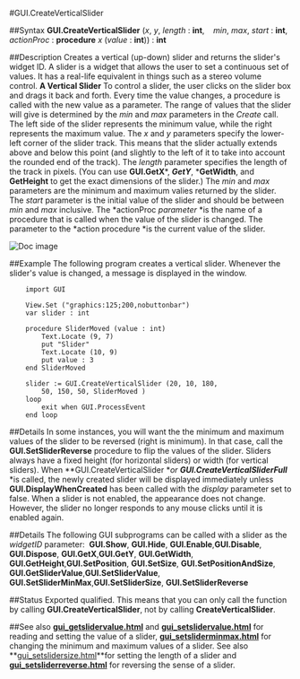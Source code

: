 
#GUI.CreateVerticalSlider

##Syntax
**GUI.CreateVerticalSlider** (*x*, *y*, *length* : **int**,    *min*, *max*, *start* : **int**, *actionProc* : **procedure** *x* (*value* : **int**)) : **int**



##Description
Creates a vertical (up-down) slider and returns the slider's widget ID. 
A slider is a widget that allows the user to set a continuous set of values. It has a real-life equivalent in things such as a stereo volume control.
**A Vertical Slider**
To control a slider, the user clicks on the slider box and drags it back and forth. Every time the value changes, a procedure is called with the new value as a parameter.
The range of values that the slider will give is determined by the *min* and *max* parameters in the *Create* call. The left side of the slider represents the minimum value, while the right represents the maximum value. 
The *x* and *y* parameters specify the lower-left corner of the slider track. This means that the slider actually extends above and below this point (and slightly to the left of it to take into account the rounded end of the track). The *length* parameter specifies the length of the track in pixels. (You can use **GUI.GetX***, ***GetY***, ***GetWidth**, and **GetHeight** to get the exact dimensions of the slider.) The *min* and *max* parameters are the minimum and maximum valies returned by the slider. The *start* parameter is the initial value of the slider and should be between *min* and *max* inclusive. The *actionProc *parameter* *is the name of a procedure that is called when the value of the slider is changed. The parameter to the *action procedure *is the current value of the slider.

![Doc image](gui_createverticalslider01.gif)


##Example
The following program creates a vertical slider. Whenever the slider's value is changed, a message is displayed in the window.



        import GUI
        
        View.Set ("graphics:125;200,nobuttonbar") 
        var slider : int
        
        procedure SliderMoved (value : int)
            Text.Locate (9, 7)
            put "Slider"
            Text.Locate (10, 9)
            put value : 3
        end SliderMoved 
        
        slider := GUI.CreateVerticalSlider (20, 10, 180,
            50, 150, 50, SliderMoved )
        loop
            exit when GUI.ProcessEvent
        end loop
##Details
In some instances, you will want the the minimum and maximum values of the slider to be reversed (right is minimum). In that case, call the **GUI.SetSliderReverse** procedure to flip the values of the slider.
Sliders always have a fixed height (for horizontal sliders) or width (for vertical sliders). 
When **GUI.CreateVerticalSlider **or **GUI.CreateVerticalSliderFull*** *is called, the newly created slider will be displayed immediately unless **GUI.DisplayWhenCreated** has been called with the *display* parameter set to false. 
When a slider is not enabled, the appearance does not change. However, the slider no longer responds to any mouse clicks until it is enabled again.



##Details
The following GUI subprograms can be called with a slider as the *widgetID* parameter:
 **GUI.Show**, **GUI.Hide**, **GUI.Enable**,**GUI.Disable**, **GUI.Dispose**, **GUI.GetX**,**GUI.GetY**, **GUI.GetWidth**, **GUI.GetHeight**,**GUI.SetPosition**, **GUI.SetSize**, **GUI.SetPositionAndSize**, **GUI.GetSliderValue**,**GUI.SetSliderValue**, **GUI.SetSliderMinMax**,**GUI.SetSliderSize**, **GUI.SetSliderReverse**



##Status
Exported qualified.
This means that you can only call the function by calling **GUI.CreateVerticalSlider**, not by calling **CreateVerticalSlider**.



##See also
**[gui_getslidervalue.html](GUI.GetSliderValue)** and **[gui_setslidervalue.html](GUI.SetSliderValue)** for reading and setting the value of a slider, **[gui_setsliderminmax.html](GUI.SetSliderMinMax)** for changing the minimum and maximum values of a slider. See also **[gui_setslidersize.html](GUI.SetSliderSize)**for setting the length of a slider and **[gui_setsliderreverse.html](GUI.SetSliderReverse)** for reversing the sense of a slider.


